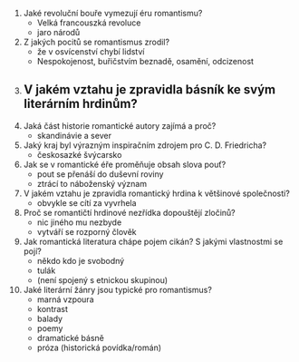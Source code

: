 1. Jaké revoluční bouře vymezují éru romantismu?
   - Velká francouszká revoluce
   - jaro národů
2. Z jakých pocitů se romantismus zrodil? 
   - že v osvícenství chybí lidství
   - Nespokojenost, buřičstvím beznadě, osamění, odcizenost
3. V jakém vztahu je zpravidla básník ke svým literárním hrdinům? 
   - 
4. Jaká část historie romantické autory zajímá a proč? 
   - skandinávie a sever
5. Jaký kraj byl výrazným inspiračním zdrojem pro C. D. Friedricha?
   - českosazké švýcarsko
6. Jak se v romantické éře proměňuje obsah slova pouť? 
   - pout se přenáší do duševní roviny
   - ztrácí to náboženský význam
7. V jakém vztahu je zpravidla romantický hrdina k většinové společnosti?
   - obvykle se cítí za vyvrhela
8. Proč se romantičtí hrdinové nezřídka dopouštějí zločinů? 
   - nic jiného mu nezbyde
   - vytváří se rozporný člověk
9. Jak romantická literatura chápe pojem cikán? S jakými vlastnostmi se pojí? 
   - někdo kdo je svobodný
   - tulák
   - (není spojený s etnickou skupinou)
10. Jaké literární žánry jsou typické pro romantismus?
    - marná vzpoura
    - kontrast
    - balady
    - poemy
    - dramatické básně
    - próza (historická povídka/román)